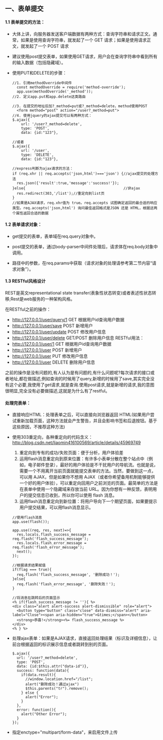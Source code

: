 ## 一、表单提交

#### 1.1 表单提交的方法：

- 大体上讲，向服务器发送客户端数据有两种方式：查询字符串和请求正文。通常，如果是使用查询字符串，就发起了一个 GET 请求；如果是使用请求正文，就发起了一个 POST 请求

- 建议使用post提交表单，如果使用GET请求，用户会在查询字符串中看到所有的输入数据（包括隐藏域）。

- 使用PUT和DELETE的步骤：

  ```
  //1. 引用methodOverride中间件
    const methodOverride = require('method-override');
    app.use(methodOverride('_method'));
  //2. 定义app.put和app.delete这类路由

  //3. 在提交的地址后加?_method=put或?_method=delete，method使用POST
    <form method="post" action="/user?_method=put">
  //4. 使用jquery的ajax提交可以有两种方式：
  $.ajax({
      url: '/user?_method=delete',
      type: 'POST',
      data: {id:"123"},

  //或者
  $.ajax({
      url: '/user',
      type: 'DELETE',
      data: {id:"123"},

  //express判断为ajax请求的方法：
  if (req.xhr || req.accepts('json,html')==='json') {//ajax提交的处理方法
    res.json({'result':true,'message':'success!'});
  }else{                                             //非ajax
    res.redirect(303,'/list');//重定向到list页
  }
  //如果是AJAX请求，req.xhr值为 true。req.accepts 试图确定返回的最合适的响应类型。req.accepts('json,html') 询问最佳返回格式是JSON 还是 HTML，根据这两个属性返回合适的数据
  ```
  

#### 1.2 表单请求对象：

- get提交的表单，表单域在req.query对象中。

- post提交的表单，通过body-parser中间件处理后，请求体在req.body对象中调用。

- 路径中的参数，在req.params中获取（请求对象的处理请参考第二节内容“请求对象”）。

#### 1.3 RESTful风格设计

REST是英文representational state transfer(表象性状态转变)或者表述性状态转移;Rest是web服务的一种架构风格。

在RESTful之前的操作：
- http://127.0.0.1/user/query/1 GET  根据用户id查询用户数据
- http://127.0.0.1/user/save POST 新增用户
- http://127.0.0.1/user/update POST 修改用户信息
- http://127.0.0.1/user/delete GET/POST 删除用户信息
RESTful用法：
- http://127.0.0.1/user/1 GET  根据用户id查询用户数据
- http://127.0.0.1/user  POST 新增用户
- http://127.0.0.1/user  PUT 修改用户信息
- http://127.0.0.1/user  DELETE 删除用户信息

之前的操作是没有问题的,有人认为是有问题的,有什么问题呢?每次请求的接口或者地址,都在做描述,例如查询的时候用了query,新增的时候用了save,其实完全没有这个必要,我使用了get请求,就是查询.使用post请求,就是新增的请求,我的意图很明显,完全没有必要做描述,这就是为什么有了restful。


#### 处理完表单：

- 直接响应HTML：处理表单之后，可以直接向浏览器返回 HTML(如果用户尝试重新加载页面，这种方法就会产生警告，并且会影响书签和后退按钮。基于这些原因，不推荐这种方法)

- 使用303重定向，各种重定向的代码含义：http://blog.csdn.net/liaomin416100569/article/details/45969749

  1. 重定向到专有的成功/失败页面：便于分析，用户体验差
  2. 运用flash消息重定向到原来位置：有许多小表单分散在整个站点中（例如，电子邮件登录），最好的用户体验是不干扰用户的导航流。也就是说，需要一个不用离开当前页面就能提交表单的方法。当然，要做到这一点，可以用 AJAX，但是如果你不想用 AJAX（或者你希望备用机制能够提供一个好的用户体验），可以重定向回用户之前浏览的页面。最简单的方法是在表单中使用一个隐藏域来存放当前 URL。因为你想有一种反馈，表明用户的提交信息已收到，所以你可以使用 flash 消息。
  3. 运用flash消息重定向到新位置：将用户导向下一个期望页面，如果要提示用户提交结果，可以用flash消息显示。
    ```
    //使用flash消息
    app.use(flash());

    app.use((req, res, next)=>{
      res.locals.flash_success_message = req.flash('flash_success_message'); 
      res.locals.flash_error_message = req.flash('flash_error_message');        
      next();
    });

    //根据请求结果赋值
    if(flag === true){
      req.flash('flash_success_message', '删除成功！');
    }else{
      req.flash('flash_error_message', '删除失败！');
    }

    //将消息在跳转后的页面显示
    <% if(flash_success_message != ''){ %>
    <div class="alert alert-success alert-dismissible" role="alert">
      <button type="button" class="close" data-dismiss="alert" aria-label="Close"><span aria-hidden="true">&times;</span></button>
      <strong>恭喜!</strong><%= flash_success_message %>
    </div>
    <% } %>
    ```


- 处理ajax表单：如果是AJAX请求，直接返回处理结果（标识及详细信息），让前台根据返回的标识展示信息或者跳转到别的页面。
  
  ```
  $.ajax({
    url: '/user?_method=delete',
    type: 'POST',
    data: {id:$this.attr("data-id")},
    success: function(data){
      if(data.result){
        //window.location.href="/list";
        alert("删除成功！通过ajax")
        $this.parents("tr").remove();
      } else {
        alert("Error");
      }
    },
    error: function(){
      alert("Other Error");
    }
  });
  ```

- 指定enctype="multipart/form-data"，来启用文件上传
